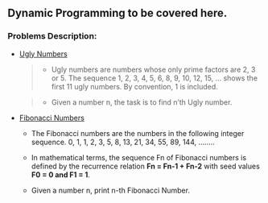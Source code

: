 ## Dynamic Programming to be covered here.

### Problems Description:
- [Ugly Numbers](1.py) 
    >- Ugly numbers are numbers whose only prime factors are 2, 3 or 5. The sequence 1, 2, 3, 4, 5, 6, 8, 9, 10, 12, 15, … shows the first 11 ugly numbers. By convention, 1 is included.

    >- Given a number n, the task is to find n’th Ugly number.
    
- [Fibonacci Numbers](2.py)

    - The Fibonacci numbers are the numbers in the following integer sequence.
    0, 1, 1, 2, 3, 5, 8, 13, 21, 34, 55, 89, 144, ……..
    - In mathematical terms, the sequence Fn of Fibonacci numbers is defined by the recurrence relation **Fn = Fn-1 + Fn-2** with seed values **F0 = 0 and F1 = 1**.

    - Given a number n, print n-th Fibonacci Number.
    